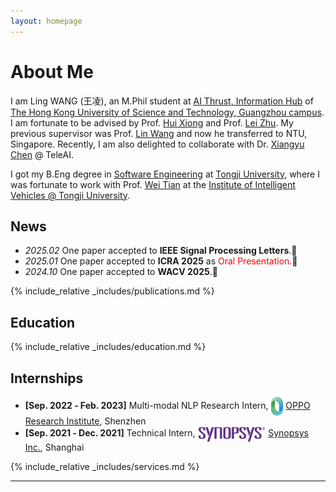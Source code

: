 ```yaml
---
layout: homepage
---
```

<style>
@font-face {
  font-family: 'MyKaiTi';
  src: url('/assets/fonts/kaiti.ttf') format('truetype');
  font-weight: normal;
  font-style: normal;
  font-display: swap;
}
</style>
# About Me
I am Ling WANG (<span style="font-family: 'MyKaiTi','KaiTi', '楷体';">王凌</span>), an M.Phil student at <a href="https://www.hkust-gz.edu.cn/academics/hubs-and-thrust-areas/information-hub/">AI Thrust, Information Hub</a> of <a href="https://www.hkust-gz.edu.cn/"> The Hong Kong University of Science and Technology, Guangzhou campus</a>. I am fortunate to be advised by Prof. <a href="https://scholar.google.com/citations?user=cVDF1tkAAAAJ&hl=en&oi=ao">Hui Xiong</a> and Prof. <a href="https://scholar.google.com/citations?hl=en&user=AQtqhaYAAAAJ">Lei Zhu</a>. My previous supervisor was Prof. <a href="https://scholar.google.com/citations?hl=en&user=SReb2csAAAAJ">Lin Wang</a> and now he transferred to NTU, Singapore. Recently, I am also delighted to collaborate with Dr. <a href="https://chxy95.github.io/">Xiangyu Chen</a> @ TeleAI.

I got my B.Eng degree in <a href="https://cs.tongji.edu.cn/index.htm">Software Engineering</a> at <a href="https://en.tongji.edu.cn/p/#/">Tongji University</a>, where I was fortunate to work with Prof. <a href="https://scholar.google.com/citations?user=aYKQn88AAAAJ&hl=en&oi=ao">Wei Tian</a> at the <a href="https://github.com/tjiiv-cprg">Institute of Intelligent Vehicles @ Tongji University</a>. 

## News
- *2025.02* One paper accepted to **IEEE Signal Processing Letters**.🎉
- *2025.01* One paper accepted to **ICRA 2025** as <span style="color: red;">Oral Presentation</span>.🎉
- *2024.10* One paper accepted to **WACV 2025**.🎉

{% include_relative _includes/publications.md %}

## Education

{% include_relative _includes/education.md %}

## Internships

- **[Sep. 2022 ‑ Feb. 2023]** Multi-modal NLP Research Intern, <img src="assets/img/logo_oppo.png" style="height: 30px; vertical-align: middle; margin: 0 0px;"/> <a href="https://www.oppo.com/en/proposal-2022/">OPPO Research Institute</a>, Shenzhen
- **[Sep. 2021 ‑ Dec. 2021]** Technical Intern, <img src="assets/img/logo_synopsys.png" style="height: 25px; vertical-align: middle; margin: 0;"/> <a href="https://www.synopsys.com/">Synopsys Inc.</a>, Shanghai

{% include_relative _includes/services.md %}

---

<script type='text/javascript' id='clustrmaps' src='//cdn.clustrmaps.com/map_v2.js?cl=080808&w=288&t=tt&d=VhOGL8yR6vLDt7zZXLStdEYZ9uqXoNHV3VRjVwZlFUw&co=ffffff&cmo=3acc3a&cmn=ff5353&ct=9e9e9e'></script>
